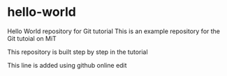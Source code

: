 # hello-world
Hello World repository for Git tutorial
This is an example repository for the Git tutoial on MiT

This repository is built step by step in the tutorial

This line is added using github online edit
